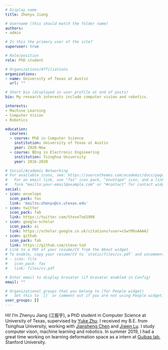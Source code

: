 ```yaml
---
# Display name
title: Zhenyu Jiang

# Username (this should match the folder name)
authors:
- admin

# Is this the primary user of the site?
superuser: true

# Role/position
role: PhD student

# Organizations/Affiliations
organizations:
- name: University of Texas at Austin
  url: ""

# Short bio (displayed in user profile at end of posts)
bio: My research interests include computer vision and robotics.

interests:
- Machine Learning
- Computer Vision
- Robotics

education:
  courses:
  - course: PhD in Computer Science
    institution: University of Texas at Austin
    year: 2020-Now
  - course: BEng in Electronic Engineering
    institution: Tsinghua University
    year: 2016-2020

# Social/Academic Networking
# For available icons, see: https://sourcethemes.com/academic/docs/page-builder/#icons
#   For an email link, use "fas" icon pack, "envelope" icon, and a link in the
#   form "mailto:your-email@example.com" or "#contact" for contact widget.
social:
- icon: envelope
  icon_pack: fas
  link: 'mailto:zhenyu@cs.utexas.edu'
- icon: twitter
  icon_pack: fab
  link: https://twitter.com/SteveTod1998
- icon: google-scholar
  icon_pack: ai
  link: https://scholar.google.co.uk/citations?user=sIwtMXoAAAAJ
- icon: github
  icon_pack: fab
  link: https://github.com/steve-tod
# Link to a PDF of your resume/CV from the About widget.
# To enable, copy your resume/CV to `static/files/cv.pdf` and uncomment the lines below.
# - icon: file
#   icon_pack: fas
#   link: files/cv.pdf

# Enter email to display Gravatar (if Gravatar enabled in Config)
email: ""

# Organizational groups that you belong to (for People widget)
#   Set this to `[]` or comment out if you are not using People widget.
user_groups: []
---
```


Hi! I’m Zhenyu Jiang (江振宇), a PhD student in Computer Science at University of Texas, supervised by [Yuke Zhu](https://www.cs.utexas.edu/~yukez/). I received my B.E. from Tsinghua University, working with [Jiansheng Chen](https://jschenthu.weebly.com/) and [Jiwen Lu](http://ivg.au.tsinghua.edu.cn/Jiwen_Lu/). I study computer vison, machine learning and robotics. In summer 2019, I had a great time working on learning deformation space as a intern at [Guibas lab](https://geometry.stanford.edu/), Stanford University.
